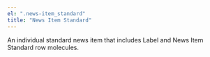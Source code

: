 ```yaml
---
el: ".news-item_standard"
title: "News Item Standard"
---
```

An individual standard news item that includes Label and News Item Standard row molecules.